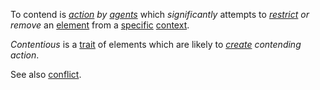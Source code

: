 To contend is *[action](https://github.com/gcassel/Modular-Organization-Terminology/blob/master/terms/action.md) by [agents](https://github.com/gcassel/Modular-Organization-Terminology/blob/master/terms/agent.md)* which *significantly* attempts to *[restrict](https://github.com/gcassel/Modular-Organization-Terminology/blob/master/terms/restriction.md) or remove* an [element](https://github.com/gcassel/Modular-Organization-Terminology/blob/master/terms/element.md) from a [specific](https://github.com/gcassel/Modular-Organization-Terminology/blob/master/terms/specific.md) [context](https://github.com/gcassel/Modular-Organization-Terminology/blob/master/terms/context.md).  

*Contentious* is a [trait](https://github.com/gcassel/Modular-Organization-Terminology/blob/master/terms/trait.md) of elements which are likely to *[create](https://github.com/gcassel/Modular-Organization-Terminology/blob/master/terms/creation.md) contending action*.

See also [conflict](https://github.com/gcassel/Modular-Organization-Terminology/blob/master/terms/conflict.md).
